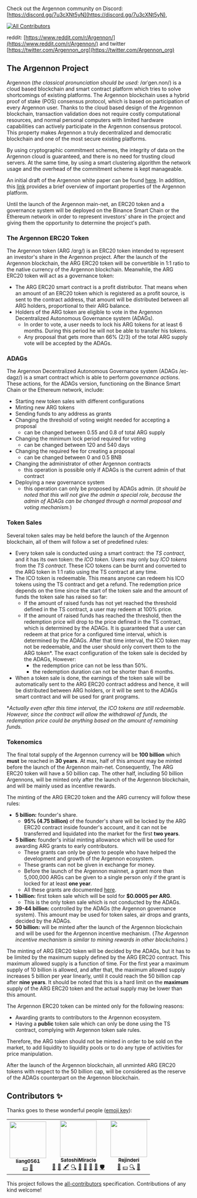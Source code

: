 

Check out the Argennon community on Discord: [https://discord.gg/7u3cXNt5yN](https://discord.gg/7u3cXNt5yN),
<!-- ALL-CONTRIBUTORS-BADGE:START - Do not remove or modify this section -->
[![All Contributors](https://img.shields.io/badge/all_contributors-3-orange.svg?style=flat-square)](#contributors-)
<!-- ALL-CONTRIBUTORS-BADGE:END -->
reddit: [https://www.reddit.com/r/Argennon/](https://www.reddit.com/r/Argennon/) and twitter 
[https://twitter.com/Argennon_org](https://twitter.com/Argennon_org)

## The Argennon Project

Argennon (*the classical pronunciation should be used:* /ɑrˈɡen.non/) is a cloud based blockchain and smart contract
platform which tries to solve shortcomings of existing platforms. The Argennon blockchain uses a hybrid proof of
stake (POS) consensus protocol, which is based on participation of every Argennon user. Thanks to the cloud based
design of the Argennon blockchain, transaction validation does not require costly computational
resources, and normal personal computers with limited hardware capabilities can actively participate in
the Argennon consensus protocol. This property makes Argennon a truly decentralized and democratic blockchain
and one of the most secure existing platforms.

By using cryptographic commitment schemes, the integrity of data on the Argennon cloud is guaranteed, and there is no
need for trusting cloud servers. At the same time, by using a smart clustering algorithm the network usage and the
overhead of the commitment scheme is kept manageable.

An initial draft of the Argennon white paper can be
found [here](https://raw.githubusercontent.com/aybehrouz/AVM/main/pdf/A.pdf). In addition,
this [link](https://www.argennon.com/features.html) provides a brief overview of important properties of the Argennon
platform.

Until the launch of the Argennon main-net, an ERC20 token and a governance system will be deployed on the Binance Smart
Chain or the Ethereum network in order to represent investors' share in the project and giving them the opportunity to
determine the project's path.

### The Argennon ERC20 Token

The Argennon token (ARG /ɑrɡ/) is an ERC20 token intended to represent an investor's share in the Argennon project.
After the launch of the Argennon blockchain, the ARG ERC20 token will be convertible in 1:1 ratio to the native currency
of the Argennon blockchain. Meanwhile, the ARG ERC20 token will act as a governance token:

- The ARG ERC20 smart contract is a profit distributor. That means when an amount of an ERC20 token which is registered
  as a profit source, is sent to the contract address, that amount will be distributed between all ARG holders,
  proportional to their ARG balance.
- Holders of the ARG token are eligible to vote in the Argennon Decentralized Autonomous Governance system (ADAGs).
    - In order to vote, a user needs to lock his ARG tokens for at least 6 months. During this period he will not be
      able to transfer his tokens.
    - Any proposal that gets more than 66% (2/3) of the total ARG supply vote will be accepted by the ADAGs.

### ADAGs

The Argennon Decentralized Autonomous Governance system (ADAGs /eɪ-dagz/) is a smart contract which is able to perform
*governance actions*. These actions, for the ADAGs version, functioning on the Binance Smart Chain or the Ethereum
network, include:

- Starting new token sales with different configurations
- Minting new ARG tokens
- Sending funds to any address as grants
- Changing the threshold of voting weight needed for accepting a proposal
    - can be changed between 0.55 and 0.8 of total ARG supply
- Changing the minimum lock period required for voting
    - can be changed between 120 and 540 days
- Changing the required fee for creating a proposal
    - can be changed between 0 and 0.5 BNB
- Changing the administrator of other Argennon contracts
    - this operation is possible only if ADAGs is the current admin of that contract
- Deploying a new governance system
    - this operation can only be proposed by ADAGs admin. (*It should be noted that this will not give the admin a
      special role, because the admin of ADAGs can be changed through a normal proposal and voting mechanism.*)

### Token Sales

Several token sales may be held before the launch of the Argennon blockchain, all of them will follow a set of
predefined rules:

- Every token sale is conducted using a smart contract: the *TS contract*, and it has its own token: the *ICO token*.
  Users may only buy *ICO tokens* from the *TS contract*. These ICO tokens can be burnt and converted to the ARG token
  in 1:1 ratio using the TS contract at any time.
- The ICO token is redeemable. This means anyone can redeem his ICO tokens using the TS contract and get a refund. The
  redemption price depends on the time since the start of the token sale and the amount of funds the token sale has
  raised so far:
    - If the amount of raised funds has not yet reached the threshold defined in the TS contract, a user may redeem at
      100% price.
    - If the amount of raised funds has reached the threshold, then the redemption price will drop to the price defined
      in the TS contract, which is determined by the ADAGs. It is guaranteed that a user can redeem at that price for a
      configured time interval, which is determined by the ADAGs. After that time interval, the ICO token may not be
      redeemable, and the user should only convert them to the ARG token*. The exact configuration of the token sale is
      decided by the ADAGs, However:
        - the redemption price can not be less than 50%.
        - the redemption duration can not be shorter than 6 months.
- When a token sale is done, the earnings of the token sale will be automatically sent to the ARG ERC20 contract address
  and hence, it will be distributed between ARG holders, or it will be sent to the ADAGs smart contract and will be used
  for grant programs.

**Actually even after this time interval, the ICO tokens are still redeemable. However, since the contract will allow
the withdrawal of funds, the redemption price could be anything based on the amount of remaining funds.*

### Tokenomics

The final total supply of the Argennon currency will be **100 billion** which **must** be reached in **30 years**. At
max, half of this amount may be minted before the launch of the Argennon main-net. Consequently, The ARG ERC20 token
will have a 50 billion cap. The other half, including 50 billion Argennons, will be minted only
after the launch of the Argennon blockchain, and will be mainly used as incentive rewards.

The minting of the ARG ERC20 token and the ARG currency will follow these rules:

- **5 billion:** founder's share.
    - **95% (4.75 billion)** of the founder's share will be locked by the ARG ERC20 contract inside founder's account,
      and it can not be transferred and liquidated into the market for the first **two years**.
- **5 billion:** founder's initial minting allowance which will be used for awarding ARG grants to early contributors.
    - These grants can only be given to people who have helped the development and growth of the Argennon ecosystem.
    - These grants can not be given in exchange for money.
    - Before the launch of the Argennon mainnet, a grant more than 5,000,000 ARGs can be given to a single person only
      if the grant is locked for at least **one year**.
    - All these grants are documented [here](https://www.argennon.com/grants.html).
- **1 billion:** first token sale which will be sold for **$0.0005 per ARG**.
    - This is the only token sale which is not conducted by the ADAGs.
- **39-44 billion:** controlled by the ADAGs (the Argennon governance system). This amount may be used for token sales,
  air drops and grants, decided by the ADAGs.
- **50 billion:** will be minted after the launch of the Argennon blockchain and will be used for the Argennon incentive
  mechanism. (*The Argennon incentive mechanism is similar to mining rewards in other blockchains.*)

The minting of ARG ERC20 token will be decided by the ADAGs, but it has to be limited by the maximum supply defined by
the ARG ERC20 contract. This maximum allowed supply is a function of time. For the first year a maximum supply of 10
billion is allowed, and after that, the maximum allowed supply increases 5 billion per year linearly, until it could
reach the 50 billion cap after **nine years**. It should be noted that this is a hard limit on the **maximum** supply of
the ARG ERC20 token and the actual supply may be lower than this amount.

The Argennon ERC20 token can be minted only for the following reasons:

- Awarding grants to contributors to the Argennon ecosystem.
- Having a **public** token sale which can only be done using the TS contract, complying with Argennon token sale rules.

Therefore, the ARG token should not be minted in order to be sold on the market, to add liquidity to liquidity pools or
to do any type of activities for price manipulation.

After the launch of the Argennon blockchain, all unminted ARG ERC20 tokens with respect to the 50 billion cap, will be
considered as the reserve of the ADAGs counterpart on the Argennon blockchain.

## Contributors ✨

Thanks goes to these wonderful people ([emoji key](https://allcontributors.org/docs/en/emoji-key)):

<!-- ALL-CONTRIBUTORS-LIST:START - Do not remove or modify this section -->
<!-- prettier-ignore-start -->
<!-- markdownlint-disable -->
<table>
  <tr>
    <td align="center"><a href="https://github.com/liang0561"><img src="https://avatars.githubusercontent.com/u/75945582?v=4?s=100" width="100px;" alt=""/><br /><sub><b>liang0561</b></sub></a><br /><a href="#financial-liang0561" title="Financial">💵</a> <a href="#blog-liang0561" title="Blogposts">📝</a></td>
    <td align="center"><a href="https://github.com/SatoshiMiracle"><img src="https://avatars.githubusercontent.com/u/72975337?v=4?s=100" width="100px;" alt=""/><br /><sub><b>SatoshiMiracle</b></sub></a><br /><a href="https://github.com/Argennon-Project/ADAGs/issues?q=author%3ASatoshiMiracle" title="Bug reports">🐛</a> <a href="#blog-SatoshiMiracle" title="Blogposts">📝</a> <a href="#content-SatoshiMiracle" title="Content">🖋</a> <a href="#fundingFinding-SatoshiMiracle" title="Funding Finding">🔍</a> <a href="#ideas-SatoshiMiracle" title="Ideas, Planning, & Feedback">🤔</a> <a href="#question-SatoshiMiracle" title="Answering Questions">💬</a> <a href="https://github.com/Argennon-Project/ADAGs/pulls?q=is%3Apr+reviewed-by%3ASatoshiMiracle" title="Reviewed Pull Requests">👀</a> <a href="#userTesting-SatoshiMiracle" title="User Testing">📓</a> <a href="#security-SatoshiMiracle" title="Security">🛡️</a></td>
    <td align="center"><a href="https://github.com/Rejinderi"><img src="https://avatars.githubusercontent.com/u/4333016?v=4?s=100" width="100px;" alt=""/><br /><sub><b>Rejinderi</b></sub></a><br /><a href="#blog-Rejinderi" title="Blogposts">📝</a> <a href="#financial-Rejinderi" title="Financial">💵</a> <a href="#fundingFinding-Rejinderi" title="Funding Finding">🔍</a> <a href="#ideas-Rejinderi" title="Ideas, Planning, & Feedback">🤔</a></td>
  </tr>
</table>

<!-- markdownlint-restore -->
<!-- prettier-ignore-end -->

<!-- ALL-CONTRIBUTORS-LIST:END -->

This project follows the [all-contributors](https://github.com/all-contributors/all-contributors) specification. Contributions of any kind welcome!